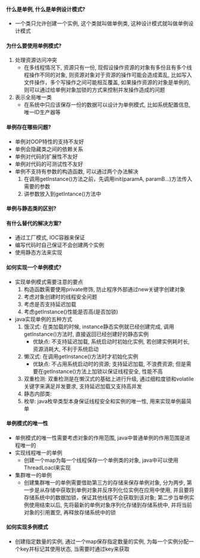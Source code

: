 #### 什么是单例, 什么是单例设计模式?
- 一个类只允许创建一个实例, 这个类就叫做单例类, 这种设计模式就叫做单例设计模式

#### 为什么要使用单例模式?
1. 处理资源访问冲突
    - 在多线程情况下, 资源只有一份, 现假设操作资源的对象有多份且有多个线程操作不同的对象, 则资源对象对于资源的操作可能会造成紊乱, 比如写入文件操作，多个写操作之间可能相互覆盖, 如果操作资源的对象是单例的, 则可以通过给单例对象加锁的方式来控制并发操作造成的问题
2. 表示全局唯一类
    - 在系统中只应该保存一份的数据可以设计为单例模式, 比如系统配置信息, 唯一ID生产器等

#### 单例存在哪些问题?
- 单例对OOP特性的支持不友好 
- 单例会隐藏类之间的依赖关系
- 单例对代码的扩展性不友好
- 单例对代码的可测试性不友好
- 单例不支持有参数的构造函数, 可以通过两个办法解决
    1. 在调用getInstance()方法之前，先调用init(paramA, paramB...)方法传入需要的参数
    2. 讲参数放入到getIntance()方法中
#### 单例与静态类的区别?
    

#### 有什么替代的解决方案?
- 通过工厂模式, IOC容器来保证
- 编写代码时自己保证不会创建两个实例
- 使用静态方法来实现

#### 如何实现一个单例模式?
- 实现单例模式需要注意的要点
    1. 构造函数需要使用private修饰, 防止程序外部通过new关键字创建对象
    2. 考虑对象创建时的线程安全问题
    3. 考虑是否支持延迟加载
    4. 考虑getInstance()性能是否高(是否加锁)
- java实现单例的五种方式
    1. 饿汉式: 在类加载的时候, instance静态实例就已经创建完成, 调用getInstance()方法时, 直接返回已经创建好的静态实例
        - 优缺点: 不支持延迟加载, 系统启动时初始化实例, 若创建实例耗时长, 资源消耗大, 不利于系统启动
    2. 懒汉式: 在调用getInstance()方法时才初始化实例
        - 优缺点: 不占用系统启动时的资源; 支持延迟加载, 不浪费资源; 但是需要在getInstance()方法上加锁以保证线程安全, 性能不高
    3. 双重检测: 双重检测是在懒汉式的基础上进行升级, 通过细粒度锁和volatile关键字来满足并发要求, 支持延迟加载又支持高并发
    4. 静态内部类: 
    5. 枚举: java枚举类型本身保证线程安全和实例的唯一性, 用来实现单例最简单

#### 单例模式的唯一性
- 单例模式的唯一性需要考虑对象的作用范围, java中普通单例的作用范围是进程唯一的
- 实现线程唯一的单例
    - 创建一个map为每一个线程保存一个单例类的对象, java中可以使用ThreadLoacl来实现
- 集群唯一的单例
    - 创建集群唯一的单例需要借助第三方的存储来保存单例对象, 分为两步, 第一步是从存储中获取到单例对象并反序列化位实例在应用中使用, 并且要将存储系统中的数据加锁，保证其他线程不会获取到该对象; 第二步当单例实例使用结束以后, 先将最新的单例对象序列化存储到存储系统中, 并将当前对象的引用置空, 再释放存储系统中的锁

#### 如何实现多例模式
- 创建指定数量的实例, 通过一个map保存指定数量的实例, 为每一个实例分配一个key并标记其使用状态, 当需要时通过key来获取



























